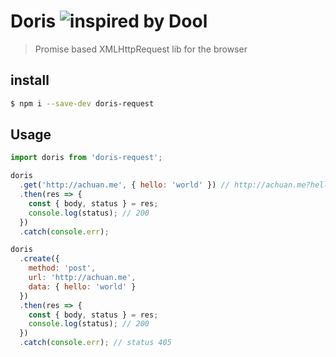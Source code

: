 # Doris ![inspired by Dool](https://img.shields.io/badge/inspired%20by-Dool-orange.svg)

> Promise based XMLHttpRequest lib for the browser

## install

```bash
$ npm i --save-dev doris-request
```

## Usage

```js
import doris from 'doris-request';

doris
  .get('http://achuan.me', { hello: 'world' }) // http://achuan.me?hello=world
  .then(res => {
    const { body, status } = res;
    console.log(status); // 200
  })
  .catch(console.err);

doris
  .create({
    method: 'post',
    url: 'http://achuan.me',
    data: { hello: 'world' }
  })
  .then(res => {
    const { body, status } = res;
    console.log(status); // 200
  })
  .catch(console.err); // status 405
```
